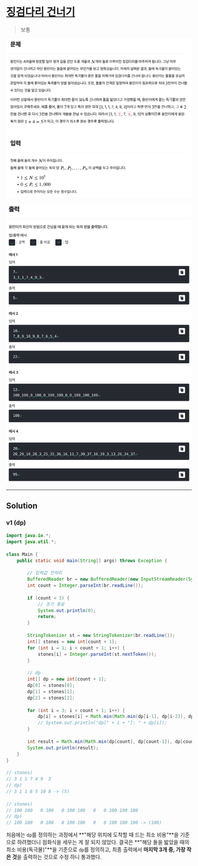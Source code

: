 # [징검다리 건너기](https://level.goorm.io/exam/49112/%EC%A7%95%EA%B2%80%EB%8B%A4%EB%A6%AC-%EA%B1%B4%EB%84%88%EA%B8%B0/quiz/1)

> 보통

![image-20250910122322731](assets/image-20250910122322731.png)

![image-20250910122336067](assets/image-20250910122336067.png)

---

## Solution

### v1 (dp)

```java
import java.io.*;
import java.util.*;

class Main {
	public static void main(String[] args) throws Exception {

		// 입력값 전처리
		BufferedReader br = new BufferedReader(new InputStreamReader(System.in));
		int count = Integer.parseInt(br.readLine());

		if (count < 3) {
			// 조기 종료
			System.out.println(0);
			return;
		}

		StringTokenizer st = new StringTokenizer(br.readLine());
		int[] stones = new int[count + 1];
		for (int i = 1; i < count + 1; i++) {
			stones[i] = Integer.parseInt(st.nextToken());
		}

		// dp
		int[] dp = new int[count + 1];
		dp[0] = stones[0];
		dp[1] = stones[1];
		dp[2] = stones[2];

		for (int i = 3; i < count + 1; i++) {
			dp[i] = stones[i] + Math.min(Math.min(dp[i-1], dp[i-2]), dp[i-3]);
			// System.out.println("dp[" + i + "]: " + dp[i]);
		}

		int result = Math.min(Math.min(dp[count], dp[count-1]), dp[count-2]);
		System.out.println(result);
	}
}

// stones)
// 3 1 1 7 4 9  3
// dp)
// 3 1 1 8 5 10 8 -> (5)

// stones)
// 100 100   0 100   0 100 100   0   0 100 100 100
// dp)
// 100 100   0 100   0 100 100   0   0 100 100 100 -> (100)
```

처음에는 `dp`를 정의하는 과정에서 **"해당 위치에 도착할 때 드는 최소 비용"**을 기준으로 하려했더니 점화식을 세우는 게 잘 되지 않았다. 결국은 **"해당 돌을 밟았을 때의 최소 비용(독극물)"**을 기준으로 `dp`를 정의하고, 최종 출력에서 **마지막 3개 중, 가장 작은 것**을 출력하는 것으로 수정 하니 통과했다. 